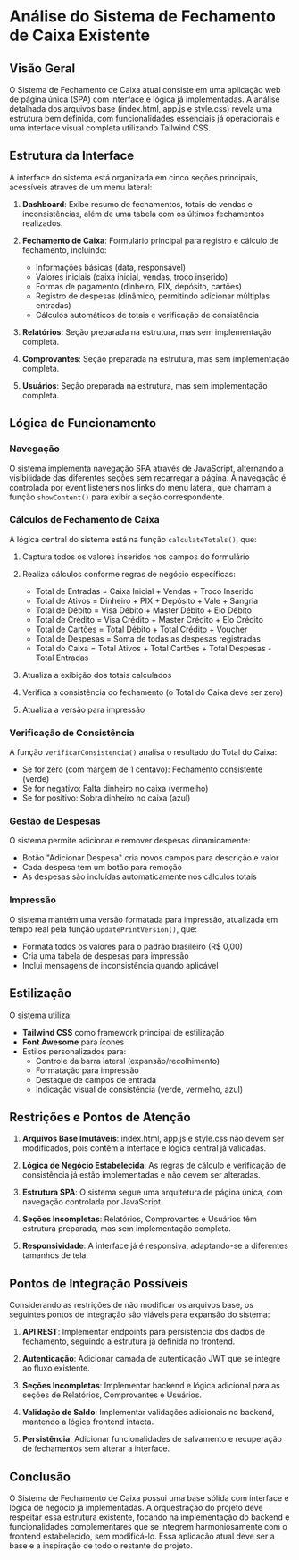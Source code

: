 # Análise do Sistema de Fechamento de Caixa Existente

## Visão Geral

O Sistema de Fechamento de Caixa atual consiste em uma aplicação web de página única (SPA) com interface e lógica já implementadas. A análise detalhada dos arquivos base (index.html, app.js e style.css) revela uma estrutura bem definida, com funcionalidades essenciais já operacionais e uma interface visual completa utilizando Tailwind CSS.

## Estrutura da Interface

A interface do sistema está organizada em cinco seções principais, acessíveis através de um menu lateral:

1. **Dashboard**: Exibe resumo de fechamentos, totais de vendas e inconsistências, além de uma tabela com os últimos fechamentos realizados.

2. **Fechamento de Caixa**: Formulário principal para registro e cálculo de fechamento, incluindo:
   - Informações básicas (data, responsável)
   - Valores iniciais (caixa inicial, vendas, troco inserido)
   - Formas de pagamento (dinheiro, PIX, depósito, cartões)
   - Registro de despesas (dinâmico, permitindo adicionar múltiplas entradas)
   - Cálculos automáticos de totais e verificação de consistência

3. **Relatórios**: Seção preparada na estrutura, mas sem implementação completa.

4. **Comprovantes**: Seção preparada na estrutura, mas sem implementação completa.

5. **Usuários**: Seção preparada na estrutura, mas sem implementação completa.

## Lógica de Funcionamento

### Navegação

O sistema implementa navegação SPA através de JavaScript, alternando a visibilidade das diferentes seções sem recarregar a página. A navegação é controlada por event listeners nos links do menu lateral, que chamam a função `showContent()` para exibir a seção correspondente.

### Cálculos de Fechamento de Caixa

A lógica central do sistema está na função `calculateTotals()`, que:

1. Captura todos os valores inseridos nos campos do formulário
2. Realiza cálculos conforme regras de negócio específicas:
   - Total de Entradas = Caixa Inicial + Vendas + Troco Inserido
   - Total de Ativos = Dinheiro + PIX + Depósito + Vale + Sangria
   - Total de Débito = Visa Débito + Master Débito + Elo Débito
   - Total de Crédito = Visa Crédito + Master Crédito + Elo Crédito
   - Total de Cartões = Total Débito + Total Crédito + Voucher
   - Total de Despesas = Soma de todas as despesas registradas
   - Total do Caixa = Total Ativos + Total Cartões + Total Despesas - Total Entradas

3. Atualiza a exibição dos totais calculados
4. Verifica a consistência do fechamento (o Total do Caixa deve ser zero)
5. Atualiza a versão para impressão

### Verificação de Consistência

A função `verificarConsistencia()` analisa o resultado do Total do Caixa:
- Se for zero (com margem de 1 centavo): Fechamento consistente (verde)
- Se for negativo: Falta dinheiro no caixa (vermelho)
- Se for positivo: Sobra dinheiro no caixa (azul)

### Gestão de Despesas

O sistema permite adicionar e remover despesas dinamicamente:
- Botão "Adicionar Despesa" cria novos campos para descrição e valor
- Cada despesa tem um botão para remoção
- As despesas são incluídas automaticamente nos cálculos totais

### Impressão

O sistema mantém uma versão formatada para impressão, atualizada em tempo real pela função `updatePrintVersion()`, que:
- Formata todos os valores para o padrão brasileiro (R$ 0,00)
- Cria uma tabela de despesas para impressão
- Inclui mensagens de inconsistência quando aplicável

## Estilização

O sistema utiliza:
- **Tailwind CSS** como framework principal de estilização
- **Font Awesome** para ícones
- Estilos personalizados para:
  - Controle da barra lateral (expansão/recolhimento)
  - Formatação para impressão
  - Destaque de campos de entrada
  - Indicação visual de consistência (verde, vermelho, azul)

## Restrições e Pontos de Atenção

1. **Arquivos Base Imutáveis**: index.html, app.js e style.css não devem ser modificados, pois contêm a interface e lógica central já validadas.

2. **Lógica de Negócio Estabelecida**: As regras de cálculo e verificação de consistência já estão implementadas e não devem ser alteradas.

3. **Estrutura SPA**: O sistema segue uma arquitetura de página única, com navegação controlada por JavaScript.

4. **Seções Incompletas**: Relatórios, Comprovantes e Usuários têm estrutura preparada, mas sem implementação completa.

5. **Responsividade**: A interface já é responsiva, adaptando-se a diferentes tamanhos de tela.

## Pontos de Integração Possíveis

Considerando as restrições de não modificar os arquivos base, os seguintes pontos de integração são viáveis para expansão do sistema:

1. **API REST**: Implementar endpoints para persistência dos dados de fechamento, seguindo a estrutura já definida no frontend.

2. **Autenticação**: Adicionar camada de autenticação JWT que se integre ao fluxo existente.

3. **Seções Incompletas**: Implementar backend e lógica adicional para as seções de Relatórios, Comprovantes e Usuários.

4. **Validação de Saldo**: Implementar validações adicionais no backend, mantendo a lógica frontend intacta.

5. **Persistência**: Adicionar funcionalidades de salvamento e recuperação de fechamentos sem alterar a interface.

## Conclusão

O Sistema de Fechamento de Caixa possui uma base sólida com interface e lógica de negócio já implementadas. A orquestração do projeto deve respeitar essa estrutura existente, focando na implementação do backend e funcionalidades complementares que se integrem harmoniosamente com o frontend estabelecido, sem modificá-lo.
Essa aplicação atual deve ser a base e a inspiração de todo o restante do projeto.
